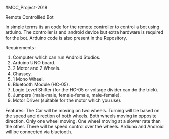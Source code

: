 #MCC_Project-2018

Remote Controllled Bot

In simple terms its an code for the remote controller to control a bot using arduino.
The controller is and android device but extra hardware is required for the bot.
Arduino code is also present in the Repository.

Requirements:
1) Computer which can run Android Studios.
2) Arduino UNO board.
3) 2 Motor and 2 Wheels.
4) Chassey.
5) 1 Mono Wheel.
6) Bluetooth Module (HC-05).
7) Logic Level Shifter (for the HC-05 or voltage divider can do the trick).
8) Jumpers (male-male, female-female, male-female).
9) Motor Driver (suitable for the motor which you use).

Features:
The Car will be moving on two wheels.
Turning will be based on the speed and direction of both wheels.
Both wheels moving in opposite direction.
Only one wheel moving.
One wheel moving at a slower rate than the other.
There will be speed control over the wheels.
Ardiuno and Android will be connected via bluetooth.
